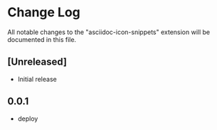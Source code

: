 # Change Log

All notable changes to the "asciidoc-icon-snippets" extension will be documented in this file.

## [Unreleased]

- Initial release

## 0.0.1

- deploy